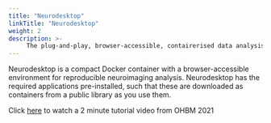 ```yaml
---
title: "Neurodesktop"
linkTitle: "Neurodesktop"
weight: 2
description: >-
     The plug-and-play, browser-accessible, contairerised data analysis environment.
---
```


Neurodesktop is a compact Docker container with a browser-accessible environment for reproducible neuroimaging analysis. Neurodesktop has the required applications pre-installed, such that these are downloaded as containers from a public library as you use them.

Click [here](https://www.youtube.com/watch?v=JLv_5fycugw) to watch a 2 minute tutorial video from OHBM 2021
